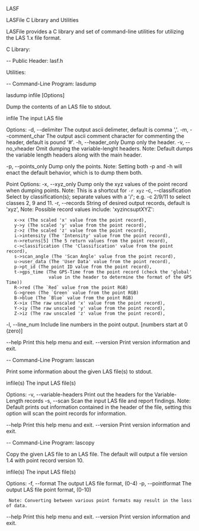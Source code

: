 LASF

LASFile C Library and Utilities

LASFile provides a C library and set of command-line utilities for utilizing the LAS 1.x file format.

C Library:

-- Public Header: lasf.h

Utilities:

-- Command-Line Program: lasdump

lasdump infile [Options]

  Dump the contents of an LAS file to stdout.

  infile		The input LAS file 

 Options:
  -d, --delimiter	The output ascii delimeter, default is comma ','.
  -m, --comment_char	The output ascii comment character for commenting 
			the header, default is pound '#'.
  -h, --header_only	Dump only the header.
  -v, --no_vheader	Omit dumping the variable-lenght headers.
     Note: Default dumps the variable length headers along with
           the main header.

  -p, --points_only	Dump only the points.
     Note: Setting both -p and -h will enact the default behavior, 
           which is to dump them both.

 Point Options:
  -x, --xyz_only	Dump only the xyz values of the point record when dumping points. 
     Note: This is a shortcut for `-r xyz` 
  -c, --classification	Select by classification(s); separate values 
			with a '/'; e.g. -c 2/9/11 to select classes 2, 9 and 11.
  -r, --records		String of desired output records, default is 'xyz', 
     Note: Possible record values include: 'xyzincsuptXYZ':

       x->x (The scaled 'x' value from the point record), 
       y->y (The scaled 'y' value from the point record), 
       z->z (The scaled 'z' value from the point record), 
       i->intensity (The 'Intensity' value from the point record), 
       n->returns[5] (The 5 return values from the point record), 
       c->classification (The 'Classification' value from the point record), 
       s->scan_angle (The 'Scan Angle' value from the point record), 
       u->user_data (The 'User Data' value from the point record), 
       p->pt_id (The point ID value from the point record), 
       t->gps_time (The GPS-Time from the point record (check the 'global' 
                    value in the header to determine the format of the GPS Time))
       R->red (The `Red` value from the point RGB)
       G->green (The `Green` value from the point RGB)
       B->blue (The `Blue` value from the point RGB)
       X->ix (The raw unscaled 'x' value from the point record), 
       Y->iy (The raw unscaled 'y' value from the point record), 
       Z->iz (The raw unscaled 'z' value from the point record), 

  -l, --line_num	Include line numbers in the point output. [numbers start at 0 (zero)]

  --help		Print this help menu and exit.
  --version		Print version information and exit.

-- Command-Line Program: lasscan


  Print some information about the given LAS file(s) to stdout.

  infile(s)	The input LAS file(s) 

 Options:
  -v, --variable-headers	Print out the headers for the Variable-Length records
  -s, --scan		Scan the input LAS file and report findings.
     Note: Default prints out information contained in the header 
           of the file, setting this option will scan the point records 
           for information.

  --help	Print this help menu and exit.
  --version	Print version information and exit.

-- Command-Line Program: lascopy

  Copy the given LAS file to an LAS file.  The default will output a 
  file version 1.4 with point record version 10.

  infile(s)	The input LAS file(s) 

 Options:
  -f, --format		The output LAS file format, (0-4)
  -p, --pointformat	The output LAS file point format, (0-10)

     Note: Converting between various point formats may result in the loss of data. 
 
  --help	Print this help menu and exit.
  --version	Print version information and exit.

